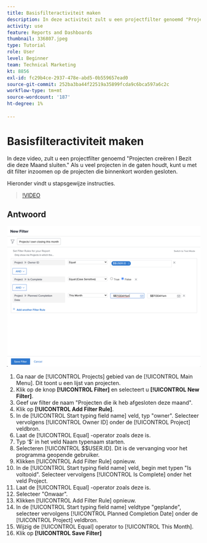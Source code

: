 ```yaml
---
title: Basisfilteractiviteit maken
description: In deze activiteit zult u een projectfilter genoemd "Projecten creëren I Zelf die deze Maand sluiten."
activity: use
feature: Reports and Dashboards
thumbnail: 336807.jpeg
type: Tutorial
role: User
level: Beginner
team: Technical Marketing
kt: 8856
exl-id: fc29b4ce-2937-478e-abd5-0b559657ead0
source-git-commit: 252ba3ba44f22519a35899fcda9c6bca597a6c2c
workflow-type: tm+mt
source-wordcount: '187'
ht-degree: 1%

---
```


# Basisfilteractiviteit maken

In deze video, zult u een projectfilter genoemd &quot;Projecten creëren I Bezit die deze Maand sluiten.&quot; Als u veel projecten in de gaten houdt, kunt u met dit filter inzoomen op de projecten die binnenkort worden gesloten.

Hieronder vindt u stapsgewijze instructies.

>[!VIDEO](https://video.tv.adobe.com/v/336807/?quality=12)

## Antwoord

![Een afbeelding van het scherm om een nieuw filter te maken](assets/basic-filter-activity-updated-6-15-21.png)

1. Ga naar de [!UICONTROL Projects] gebied van de [!UICONTROL Main Menu]. Dit toont u een lijst van projecten.
1. Klik op de knop **[!UICONTROL Filter]** en selecteert u **[!UICONTROL New Filter]**.
1. Geef uw filter de naam &quot;Projecten die ik heb afgesloten deze maand&quot;.
1. Klik op **[!UICONTROL Add Filter Rule]**.
1. In de [!UICONTROL Start typing field name] veld, typ &quot;owner&quot;. Selecteer vervolgens [!UICONTROL Owner ID] onder de [!UICONTROL Project] veldbron.
1. Laat de [!UICONTROL Equal] -operator zoals deze is.
1. Typ ‘$’ in het veld Naam typenaam starten.
1. Selecteren [!UICONTROL $$USER.ID]. Dit is de vervanging voor het programma geopende gebruiker.
1. Klikken [!UICONTROL Add Filter Rule] opnieuw.
1. In de [!UICONTROL Start typing field name] veld, begin met typen &quot;Is voltooid&quot;. Selecteer vervolgens [!UICONTROL Is Complete] onder het veld Project.
1. Laat de [!UICONTROL Equal] -operator zoals deze is.
1. Selecteer &quot;Onwaar&quot;.
1. Klikken [!UICONTROL Add Filter Rule] opnieuw.
1. In de [!UICONTROL Start typing field name] veldtype &quot;geplande&quot;, selecteer vervolgens [!UICONTROL Planned Completion Date] onder de [!UICONTROL Project] veldbron.
1. Wijzig de [!UICONTROL Equal] operator to [!UICONTROL This Month].
1. Klik op **[!UICONTROL Save Filter]**
